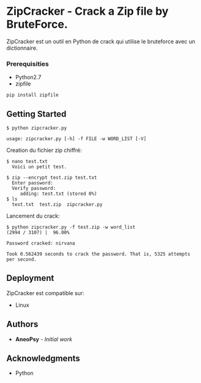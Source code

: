 # ZipCracker -  Crack a Zip file by BruteForce.

ZipCracker est un outil en Python de crack qui utilise le bruteforce avec un dictionnaire.

### Prerequisities

* Python2.7
* zipfile
```
pip install zipfile
```

## Getting Started

```
$ python zipcracker.py

usage: zipcracker.py [-h] -f FILE -w WORD_LIST [-V]
```

Creation du fichier zip chiffré:

```
$ nano test.txt
  Voici un petit test.

$ zip --encrypt test.zip test.txt
  Enter password:
  Verify password:
     adding: test.txt (stored 0%)
$ ls
  test.txt  test.zip  zipcracker.py
```

Lancement du crack:

```
$ python zipcracker.py -f test.zip -w word_list
(2994 / 3107) |  96.00%

Password cracked: nirvana

Took 0.562439 seconds to crack the password. That is, 5325 attempts per second.
```

## Deployment

ZipCracker est compatible sur:

- Linux

## Authors

* **AneoPsy** - *Initial work*

## Acknowledgments

* Python

